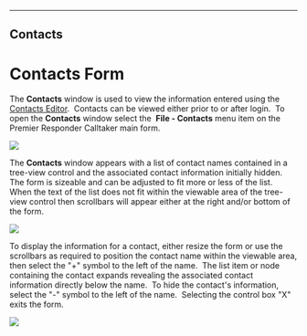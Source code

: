   --------------
  **Contacts**
  --------------

# Contacts Form

The **Contacts** window is used to view the information entered using
the [Contacts Editor](Contacts%20Editor.htm).  Contacts can be viewed
either prior to or after login.  To open the **Contacts** window select
the  **File - Contacts** menu item on the Premier Responder Calltaker
main form.

![](Contacts_files/image001.png)

The **Contacts** window appears with a list of contact names contained
in a tree-view control and the associated contact information initially
hidden.  The form is sizeable and can be adjusted to fit more or less of
the list.  When the text of the list does not fit within the viewable
area of the tree-view control then scrollbars will appear either at the
right and/or bottom of the form.

![](Contacts_files/image002.png)

To display the information for a contact, either resize the form or use
the scrollbars as required to position the contact name within the
viewable area, then select the \"+\" symbol to the left of the name. 
The list item or node containing the contact expands revealing the
associated contact information directly below the name.  To hide the
contact\'s information, select the \"-\" symbol to the left of the
name.  Selecting the control box \"X\" exits the form.

![](Contacts_files/image003.png)

